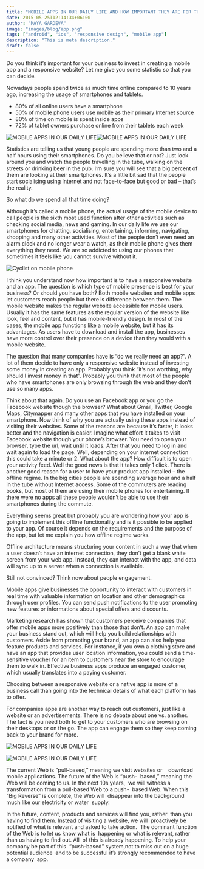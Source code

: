 ```yaml
---
title: "MOBILE APPS IN OUR DAILY LIFE AND HOW IMPORTANT THEY ARE FOR THE BUSINESS"
date: 2015-05-25T12:14:34+06:00
author: "MAYA GARDEVA"
image: "images/blog/app.png"
tags: ["android", "ios", "responsive design", "mobile app"]
description: "This is meta description."
draft: false
---
```


Do you think it’s important for your business to invest in creating a mobile app and a responsive website? Let me give you some statistic so that you can decide.

Nowadays people spend twice as much time online compared to 10 years ago, increasing the usage of smartphones and tablets.

- 80% of all online users have a smartphone
- 50% of mobile phone users use mobile as their primary Internet source
- 80% of time on mobile is spent inside apps
- 72% of tablet owners purchase online from their tablets each week

![MOBILE APPS IN OUR DAILY LIFE](/images/blog/Mobile-stats-vs-desktop-users-global-550x405.png)![MOBILE APPS IN OUR DAILY LIFE](/images/blog/Figure_1_web.png)

Statistics are telling us that young people are spending more than two and a half hours using their smartphones. Do you believe that or not? Just look around you and watch the people travelling in the tube, walking on the streets or drinking beer in the pub. I’m sure you will see that a big percent of them are looking at their smartphones. It’s a little bit sad that the people start socialising using Internet and not face-to-face but good or bad – that’s the reality.

So what do we spend all that time doing?

Although it’s called a mobile phone, the actual usage of the mobile device to call people is the sixth most used function after other activities such as checking social media, news and gaming. In our daily life we use our smartphones for chatting, socialising, entertaining, informing, navigating, shopping and many other activities. Most of the people don’t even need an alarm clock and no longer wear a watch, as their mobile phone gives them everything they need. We are so addicted to using our phones that sometimes it feels like you cannot survive without it.

![Cyclist on mobile phone](/images/blog/Hamhung_cyclist.jpg)

I think you understand now how important is to have a responsive website and an app. The question is which type of mobile presence is best for your business? Or should you have both? Both mobile websites and mobile apps let customers reach people but there is difference between them. The mobile website makes the regular website accessible for mobile users. Usually it has the same features as the regular version of the website like look, feel and content, but it has mobile-friendly design. In most of the cases, the mobile app functions like a mobile website, but it has its advantages. As users have to download and install the app, businesses have more control over their presence on a device than they would with a mobile website.

The question that many companies have is “do we really need an app?”. A lot of them decide to have only a responsive website instead of investing some money in creating an app. Probably you think “it’s not worthing, why should I invest money in that”. Probably you think that most of the people who have smartphones are only browsing through the web and they don’t use so many apps.

Think about that again. Do you use an Facebook app or you go the Facebook website though the browser? What about Gmail, Twitter, Google Maps, Citymapper and many other apps that you have installed on your smartphone. Now think of why you are actually using these apps instead of visiting their websites. Some of the reasons are because it’s faster, it looks better and the navigation is easier. Imagine what effort it takes to visit Facebook website though your phone’s browser. You need to open your browser, type the url, wait until it loads. After that you need to log in and wait again to load the page. Well, depending on your internet connection this could take a minute or 2\. What about the app? How difficult is to open your activity feed. Well the good news is that it takes only 1 click. There is another good reason for a user to have your product app installed – the offline regime. In the big cities people are spending average hour and a half in the tube without Internet access. Some of the commuters are reading books, but most of them are using their mobile phones for entertaining. If there were no apps all these people wouldn’t be able to use their smartphones during the commute.

Everything seems great but probably you are wondering how your app is going to implement this offline functionality and is it possible to be applied to your app. Of course it depends on the requirements and the purpose of the app, but let me explain you how offline regime works.

Offline architecture means structuring your content in such a way that when a user doesn’t have an internet connection, they don’t get a blank white screen from your web app. Instead, they can interact with the app, and data will sync up to a server when a connection is available.

Still not convinced? Think now about people engagement.

Mobile apps give businesses the opportunity to interact with customers in real time with valuable information on location and other demographics through user profiles. You can send push notifications to the user promoting new features or informations about special offers and discounts.

Marketing research has shown that customers perceive companies that offer mobile apps more positively than those that don’t. An app can make your business stand out, which will help you build relationships with customers. Aside from promoting your brand, an app can also help you feature products and services. For instance, if you own a clothing store and have an app that provides user location information, you could send a time-sensitive voucher for an item to customers near the store to encourage them to walk in. Effective business apps produce an engaged customer, which usually translates into a paying customer.

Choosing between a responsive website or a native app is more of a business call than going into the technical details of what each platform has to offer.

For companies apps are another way to reach out customers, just like a website or an advertisements. There is no debate about one vs. another. The fact is you need both to get to your customers who are browsing on their desktops or on the go. The app can engage them so they keep coming back to your brand for more.

![MOBILE APPS IN OUR DAILY LIFE](/images/blog/3dc45aa.jpg)

![MOBILE APPS IN OUR DAILY LIFE](/images/blog/mob.png)

The current Web is “pull-based,” meaning we visit websites or    download mobile applications. The future of the Web is “push-  based,” meaning the Web will be coming to us. In the next 10s years,  we will witness a transformation from a pull-based Web to a push-  based Web. When this “Big Reverse” is complete, the Web will  disappear into the background much like our electricity or water  supply.

In the future, content, products and services will find you, rather  than you having to find them. Instead of visiting a website, we will  proactively be notified of what is relevant and asked to take action.  The dominant function of the Web is to let us know what is  happening or what is relevant, rather than us having to find out. All  of this is already happening. To help your company be part of this  “push-based” system,not to miss out on a huge potential audience  and to be successful it’s strongly recommended to have a company  app.
